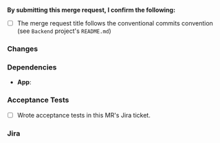 <!--
SPDX-FileCopyrightText: Copyright 2021 Opal Health Informatics Group at the Research Institute of the McGill University Health Centre <john.kildea@mcgill.ca>

SPDX-License-Identifier: AGPL-3.0-or-later
-->

**By submitting this merge request, I confirm the following:**

* [ ] The merge request title follows the conventional commits convention (see `Backend` project's `README.md`)

### Changes
<!-- Summary of the changes in this MR. -->


### Dependencies
<!-- Link to dependent pull requests. Specify whether the MRs are just related, or require each other to run. Write N/A if there are none. -->
- **App**:

### Acceptance Tests
<!-- Put an x in the checkbox when done. -->
- [ ] Wrote acceptance tests in this MR's Jira ticket.

### Jira
<!-- Dynamic link to this MR's related Jira issue (e.g. "Closes <issue>", "See <issue>"). -->
